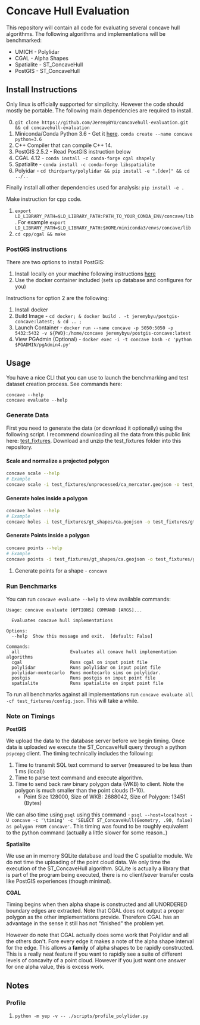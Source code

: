 # Concave Hull Evaluation

This repository will contain all code for evaluating several concave hull algorithms. The following algorithms and implementations will be benchmarked:

* UMICH - Polylidar
* CGAL - Alpha Shapes
* Spatialite - ST_ConcaveHull
* PostGIS - ST_ConcaveHull


## Install Instructions

Only linux is officially supported for simplicity. However the code should mostly be portable. The following main dependencies are required to install.

0. `git clone https://github.com/JeremyBYU/concavehull-evaluation.git && cd concavehull-evaluation`
1. Miniconda/Conda Python 3.6 - Get it [here](https://docs.conda.io/en/latest/miniconda.html). `conda create --name concave python=3.6`
2. C++ Compiler that can compile C++ 14.
3. PostGIS 2.5.2 - Read PostGIS instruction below
4. CGAL 4.12 - `conda install -c conda-forge cgal shapely`
5. Spatialite - `conda install -c conda-forge libspatialite`
6. Polyidar - `cd thirdparty/polylidar && pip install -e ".[dev]" && cd ../..`

Finally install all other dependencies used for analysis: `pip install -e .`

Make instruction for cpp code.

1. `export LD_LIBRARY_PATH=$LD_LIBRARY_PATH:PATH_TO_YOUR_CONDA_ENV/concave/lib`. For example `export LD_LIBRARY_PATH=$LD_LIBRARY_PATH:$HOME/miniconda3/envs/concave/lib`
2. `cd cpp/cgal && make`

### PostGIS instructions

There are two options to install PostGIS:

1. Install locally on your machine following instructions [here](https://postgis.net/)
2. Use the docker container included (sets up database and configures for you)

Instructions for option 2 are the following:

1. Install docker
2. Build Image - `cd docker; & docker build . -t jeremybyu/postgis-concave:latest; & cd .. ;`
3. Launch Container - `docker run --name concave -p 5050:5050 -p 5432:5432 -v ${PWD}:/home/concave jeremybyu/postgis-concave:latest`
4. View PGAdmin (Optional) - `docker exec -i -t concave bash -c 'python $PGADMIN/pgAdmin4.py'`


## Usage

You have a nice CLI that you can use to launch the benchmarking and test dataset creation process.  See commands here:

```
concave --help
concave evaluate --help
```

### Generate Data

First you need to generate the data (or download it optionally) using the following script. I recommend downloading all the data from this public link here: [test_fixtures](https://drive.google.com/open?id=1ItDcc1l2I4ONbqR2NavCSLncYnYRRTW1). Download and unzip the test_fixtures folder into this repository.

#### Scale and normalize a projected polygon

```bash
concave scale --help
# Example
concave scale -i test_fixtures/unprocessed/ca_mercator.geojson -o test_fixtures/gt_shapes/ca.geojson
```

#### Generate holes inside a polygon

```bash
concave holes --help
# Example
concave holes -i test_fixtures/gt_shapes/ca.geojson -o test_fixtures/gt_shapes/caholes.geojson
```


#### Generate Points inside a polygon

```bash
concave points --help
# Example
concave points -i test_fixtures/gt_shapes/ca.geojson -o test_fixtures/gt_shapes/caholes.geojson
```

1. Generate points for a shape - `concave `

### Run Benchmarks

You can run ``concave evaluate --help`` to view available commands:

```
Usage: concave evaluate [OPTIONS] COMMAND [ARGS]...

  Evaluates concave hull implementations

Options:
  --help  Show this message and exit.  [default: False]

Commands:
  all                   Evaluates all conave hull implementation algorithms
  cgal                  Runs cgal on input point file
  polylidar             Runs polylidar on input point file
  polylidar-montecarlo  Runs montecarlo sims on polylidar.
  postgis               Runs postgis on input point file
  spatialite            Runs spatialite on input point file

```

To run all benchmarks against all implementations run ``concave evaluate all -cf test_fixtures/config.json``.
This will take a while.


### Note on Timings

**PostGIS**

We upload the data to the database server before we begin timing. Once data is uploaded we execute the ST_ConcaveHull query through a python `psycopg` client. The timing technically includes the following:
1. Time to transmit SQL text command to server (measured to be less than 1 ms (local))
2. Time to parse text command and execute algorithm.
3. Time to send back raw binary polygon data (WKB) to client. Note the polygon is much smaller than the point clouds (1-10).
    * Point Size 128000, Size of WKB: 2688042, Size of Polygon: 13451 (Bytes)

We can also time using `psql` using this command - `psql --host=localhost -U concave -c '\timing' -c 'SELECT ST_ConcaveHull(Geometry, .90, false) as polygon FROM concave'`.
This timing was found to be roughly equivalent to the python command (actually a little slower for some reason..)

**Spatialite**

We use an in memory SQLite database and load the C spatialite module. We do not time the uploading of the point cloud data.  We only time the execution of the 
ST_ConcaveHull algorithm.  SQLite is actually a library that is part of the program being executed, there is no client/sever transfer costs like PostGIS experiences (though minimal).

**CGAL**

Timing begins when then alpha shape is constructed and all UNORDERED boundary edges are extracted. Note that CGAL does not output a proper polygon as the other implementations provide.
Therefore CGAL has an advantage in the sense it still has not "finished" the problem yet. 

However do note that CGAL actually does some work that Polylidar and all the others don't. Fore every edge it makes a note of the alpha shape interval for the edge. This allows a **family** of alpha shapes
to be rapidly constructed.  This is a really neat feature if you want to rapidly see a suite of different levels of concavity of a point cloud. However if you just want one answer for one alpha value, this is excess work.


## Notes


### Profile

1. `python -m yep -v -- ./scripts/profile_polylidar.py`






